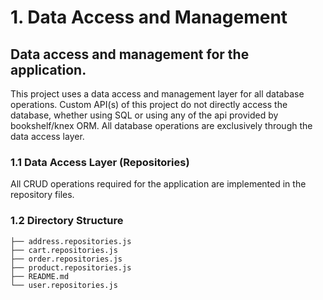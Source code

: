 # 1. Data Access and Management

## Data access and management for the application.

This project uses a data access and management layer for all database operations. Custom API(s) of this project do not directly access the database, whether using SQL or using any of the api provided by bookshelf/knex ORM. All database operations are exclusively through the data access layer.

### 1.1 Data Access Layer (Repositories)

All CRUD operations required for the application are implemented in the repository files.

### 1.2 Directory Structure

```
├── address.repositories.js
├── cart.repositories.js
├── order.repositories.js
├── product.repositories.js
├── README.md
└── user.repositories.js
```
